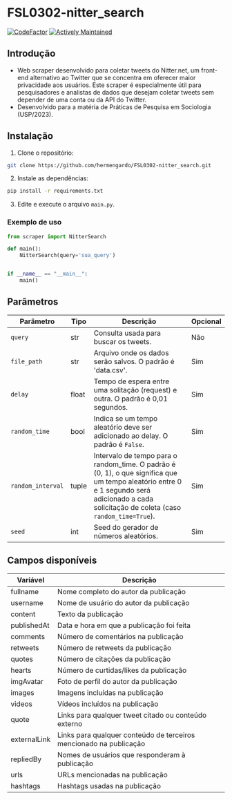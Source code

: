 # FSL0302-nitter_search
[![CodeFactor](https://www.codefactor.io/repository/github/hermengardo/fsl0302-nitter_search/badge)](https://www.codefactor.io/repository/github/hermengardo/fsl0302-nitter_search)
[![Actively Maintained](https://img.shields.io/badge/Maintenance%20Level-Actively%20Maintained-green.svg)](https://gist.github.com/cheerfulstoic/d107229326a01ff0f333a1d3476e068d)

## **Introdução**
- Web scraper desenvolvido para coletar tweets do Nitter.net, um front-end alternativo ao Twitter que se concentra em oferecer maior privacidade aos usuários. Este scraper é especialmente útil para pesquisadores e analistas de dados que desejam coletar tweets sem depender de uma conta ou da API do Twitter.
- Desenvolvido para a matéria de Práticas de Pesquisa em Sociologia (USP/2023).

## **Instalação**
1. Clone o repositório:
```sh
git clone https://github.com/hermengardo/FSL0302-nitter_search.git
```

2. Instale as dependências:
```sh
pip install -r requirements.txt
```

3. Edite e execute o arquivo `main.py`.

### Exemplo de uso

```python
from scraper import NitterSearch

def main():
    NitterSearch(query='sua_query')


if __name__ == "__main__":
    main()
```

## **Parâmetros**

| Parâmetro | Tipo | Descrição | Opcional |
| --- | --- | --- | --- |
| `query` | str | Consulta usada para buscar os tweets. | Não |
| `file_path` | str | Arquivo onde os dados serão salvos. O padrão é 'data.csv'. | Sim |
| `delay` | float | Tempo de espera entre uma solitação (request) e outra. O padrão é 0,01 segundos. | Sim |
| `random_time` | bool | Indica se um tempo aleatório deve ser adicionado ao delay. O padrão é `False`. | Sim |
| `random_interval` | tuple | Intervalo de tempo para o random_time. O padrão é (0, 1), o que significa que um tempo aleatório entre 0 e 1 segundo será adicionado a cada solicitação de coleta (caso `random_time=True`). | Sim |
| `seed` | int | Seed do gerador de números aleatórios. | Sim |

## **Campos disponíveis**

| Variável        | Descrição                                                           |
|--------------------|-----------------------------------------------------------------------|
| fullname           | Nome completo do autor da publicação                                   |
| username           | Nome de usuário do autor da publicação                                 |
| content            | Texto da publicação                                                   |
| publishedAt | Data e hora em que a publicação foi feita                              |
| comments         | Número de comentários na publicação                                    |
| retweets         | Número de retweets da publicação                                       |
| quotes           | Número de citações da publicação                                       |
| hearts           | Número de curtidas/likes da publicação                                 |
| imgAvatar         | Foto de perfil do autor da publicação                                  |
| images             | Imagens incluídas na publicação                                         |
| videos             | Vídeos incluídos na publicação                                         |
| quote              | Links para qualquer tweet citado ou conteúdo externo                   |
| externalLink        | Links para qualquer conteúdo de terceiros mencionado na publicação     |
| repliedBy         | Nomes de usuários que responderam à publicação                          |
| urls               | URLs mencionadas na publicação                                          |
| hashtags           | Hashtags usadas na publicação                                          |
